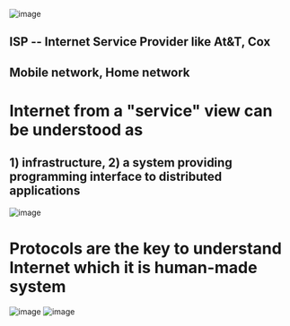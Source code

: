 ![image](https://user-images.githubusercontent.com/81428296/151495996-4e1980f4-6f0a-44fa-a13a-c0a864c6439a.png)
## ISP -- Internet Service Provider like At&T, Cox
## Mobile network, Home network
# Internet from a "service" view can be understood as 
## 1) infrastructure, 2) a system providing programming interface to distributed applications
![image](https://user-images.githubusercontent.com/81428296/151499722-e02c7bec-3781-44ad-b8a0-ce1c9f471198.png)
# Protocols are the key to understand Internet which it is human-made system
![image](https://user-images.githubusercontent.com/81428296/151500354-92446c8b-755f-40f7-81eb-65c451eb1bcb.png)
![image](https://user-images.githubusercontent.com/81428296/151500537-589bdfa5-b472-409b-9e05-085febf1645d.png)
